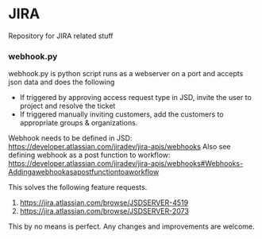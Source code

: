 # JIRA

Repository for JIRA related stuff

### webhook.py 
webhook.py is python script runs as a webserver on a port and accepts json data and does the following
- If triggered by approving access request type in JSD, invite the user to project and resolve the ticket
- If triggered manually inviting customers, add the customers to appropriate groups & organizations. 

Webhook needs to be defined in JSD: https://developer.atlassian.com/jiradev/jira-apis/webhooks
Also see defining webhook as a post function to workflow: https://developer.atlassian.com/jiradev/jira-apis/webhooks#Webhooks-Addingawebhookasapostfunctiontoaworkflow

This solves the following feature requests.
1. https://jira.atlassian.com/browse/JSDSERVER-4519
2. https://jira.atlassian.com/browse/JSDSERVER-2073

This by no means is perfect. Any changes and improvements are welcome.
